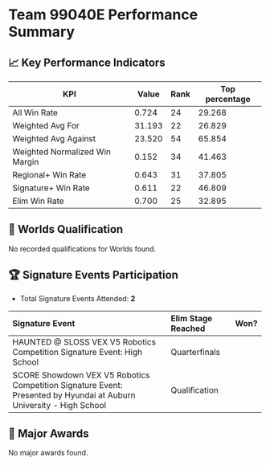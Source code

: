 # Team 99040E Performance Summary

## 📈 Key Performance Indicators
| KPI | Value | Rank | Top percentage |
| --- | ----- | ---- | ----- |
| All Win Rate | 0.724 | 24 | 29.268 |
| Weighted Avg For | 31.193 | 22 | 26.829 |
| Weighted Avg Against | 23.520 | 54 | 65.854 |
| Weighted Normalized Win Margin | 0.152 | 34 | 41.463 |
| Regional+ Win Rate | 0.643 | 31 | 37.805 |
| Signature+ Win Rate | 0.611 | 22 | 46.809 |
| Elim Win Rate | 0.700 | 25 | 32.895 |


## 🎯 Worlds Qualification
No recorded qualifications for Worlds found.

## 🏆 Signature Events Participation
- Total Signature Events Attended: **2**

| Signature Event | Elim Stage Reached | Won? |
|:----------------|:-------------------|:----|
| HAUNTED @ SLOSS VEX V5 Robotics Competition Signature Event: High School | Quarterfinals |  |
| SCORE Showdown VEX V5 Robotics Competition Signature Event: Presented by Hyundai at Auburn University - High School | Qualification |  |


## 🥇 Major Awards
No major awards found.
